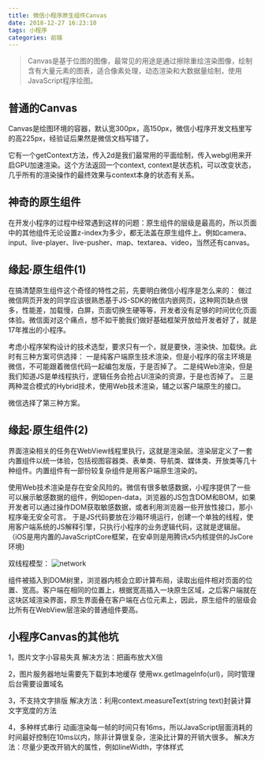 ```yaml
---
title: 微信小程序原生组件Canvas
date: 2018-12-27 16:23:10
tags: 小程序
categories: 前端
---
```


> Canvas是基于位图的图像，最常见的用途是通过擦除重绘渲染图像，绘制含有大量元素的图表，适合像素处理，动态渲染和大数据量绘制，使用JavaScript程序绘图。

## 普通的Canvas
Canvas是绘图环境的容器，默认宽300px，高150px，微信小程序开发文档里写的高225px，经验证后果然是微信文档写错了。

它有一个getContext方法，传入2d是我们最常用的平面绘制，传入webgl用来开启GPU加速渲染。这个方法返回一个context, context是状态机，可以改变状态，几乎所有的渲染操作的最终效果与context本身的状态有关系。

## 神奇的原生组件
在开发小程序的过程中经常遇到这样的问题：原生组件的层级是最高的，所以页面中的其他组件无论设置z-index为多少，都无法盖在原生组件上。例如camera、input、live-player、live-pusher、map、textarea、video，当然还有canvas。

## 缘起·原生组件(1)
在搞清楚原生组件这个奇怪的特性之前，先要明白微信小程序是怎么来的：
做过微信网页开发的同学应该很熟悉基于JS-SDK的微信内嵌网页，这种网页缺点很多，性能差，加载慢，白屏，页面切换生硬等等，开发者没有足够的时间优化页面体验。微信面对这个痛点，想不如干脆我们做好基础框架开放给开发者好了，就是17年推出的小程序。
<!-- more -->
考虑小程序架构设计的技术选型，要求只有一个，就是要快，渲染快、加载快。此时有三种方案可供选择：
一是纯客户端原生技术渲染，但是小程序的宿主环境是微信，不可能跟着微信代码一起编包发版，于是否掉了。
二是纯Web渲染，但是我们知道JS是单线程执行，逻辑任务会抢占UI渲染的资源，于是也否掉了。
三是两种混合模式的Hybrid技术，使用Web技术渲染，辅之以客户端原生的接口。

微信选择了第三种方案。

## 缘起·原生组件(2)
界面渲染相关的任务在WebView线程里执行，这就是渲染层。渲染层定义了一套内置组件以统一体验，包括视图容器类、表单类、导航类、媒体类、开放类等几十种组件。内置组件有一部份较复杂组件是用客户端原生渲染的。

使用Web技术渲染是存在安全风险的。微信有很多敏感数据，小程序提供了一些可以展示敏感数据的组件，例如open-data，浏览器的JS包含DOM和BOM，如果开发者可以通过操作DOM获取敏感数据，或者利用浏览器一些开放性接口，那小程序毫无安全可言。
于是JS代码要放在沙箱环境运行，创建一个单独的线程，使用客户端系统的JS解释引擎，只执行小程序的业务逻辑代码，这就是逻辑层。（iOS是用内置的JavaScriptCore框架，在安卓则是用腾讯x5内核提供的JsCore环境)

双线程模型：
![network](/images/wechat.png)

组件被插入到DOM树里，浏览器内核会立即计算布局，读取出组件相对页面的位置、宽高。客户端在相同的位置上，根据宽高插入一块原生区域，之后客户端就在这块区域渲染界面，原生界面叠在客户端在占位元素上，因此，原生组件的层级会比所有在WebView层渲染的普通组件要高。

## 小程序Canvas的其他坑
1，图片文字小容易失真
解决方法：把画布放大X倍

2，图片服务器地址需要先下载到本地缓存
使用wx.getImageInfo(url)，同时管理后台需要设置域名

3，不支持文字排版
解决方法：利用context.measureText(string text)封装计算文字宽度的方法

4，多种样式串行
动画渲染每一帧的时间只有16ms，所以JavaScript层面消耗的时间最好控制在10ms以内，除非计算很复杂，渲染比计算的开销大很多。
解决方法：尽量少更改开销大的属性，例如lineWidth，字体样式
